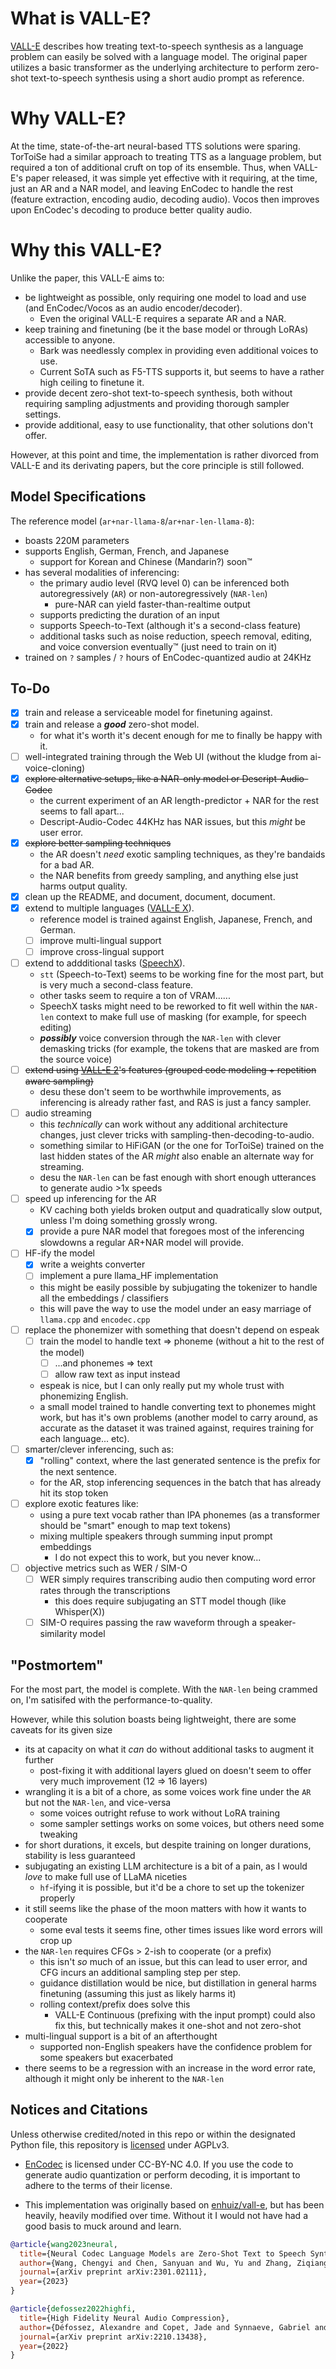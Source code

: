 # What is VALL-E?

[VALL-E](https://arxiv.org/abs/2301.02111) describes how treating text-to-speech synthesis as a language problem can easily be solved with a language model. The original paper utilizes a basic transformer as the underlying architecture to perform zero-shot text-to-speech synthesis using a short audio prompt as reference.

# Why VALL-E?

At the time, state-of-the-art neural-based TTS solutions were sparing. TorToiSe had a similar approach to treating TTS as a language problem, but required a ton of additional cruft on top of its ensemble. Thus, when VALL-E's paper released, it was simple yet effective with it requiring, at the time, just an AR and a NAR model, and leaving EnCodec to handle the rest (feature extraction, encoding audio, decoding audio). Vocos then improves upon EnCodec's decoding to produce better quality audio.

# Why this VALL-E?

Unlike the paper, this VALL-E aims to:
* be lightweight as possible, only requiring one model to load and use (and EnCodec/Vocos as an audio encoder/decoder).
	+ Even the original VALL-E requires a separate AR and a NAR.
* keep training and finetuning (be it the base model or through LoRAs) accessible to anyone.
	+ Bark was needlessly complex in providing even additional voices to use.
	+ Current SoTA such as F5-TTS supports it, but seems to have a rather high ceiling to finetune it. 
* provide decent zero-shot text-to-speech synthesis, both without requiring sampling adjustments and providing thorough sampler settings.
* provide additional, easy to use functionality, that other solutions don't offer.

However, at this point and time, the implementation is rather divorced from VALL-E and its derivating papers, but the core principle is still followed.

## Model Specifications

The reference model (`ar+nar-llama-8`/`ar+nar-len-llama-8`):
* boasts 220M parameters
* supports English, German, French, and Japanese
  * support for Korean and Chinese (Mandarin?) soon™
* has several modalities of inferencing:
  * the primary audio level (RVQ level 0) can be inferenced both autoregressively (`AR`) or non-autoregressively (`NAR-len`)
    * pure-NAR can yield faster-than-realtime output
  * supports predicting the duration of an input
  * supports Speech-to-Text (although it's a second-class feature)
  * additional tasks such as noise reduction, speech removal, editing, and voice conversion eventually™ (just need to train on it)
* trained on `?` samples / `?` hours of EnCodec-quantized audio at 24KHz

## To-Do

* [x] train and release a serviceable model for finetuning against.
* [x] train and release a ***good*** zero-shot model.
  - for what it's worth it's decent enough for me to finally be happy with it.
* [ ] well-integrated training through the Web UI (without the kludge from ai-voice-cloning)
* [x] ~~explore alternative setups, like a NAR-only model or Descript-Audio-Codec~~
  - the current experiment of an AR length-predictor + NAR for the rest seems to fall apart...
  - Descript-Audio-Codec 44KHz has NAR issues, but this *might* be user error.
* [x] ~~explore better sampling techniques~~
  - the AR doesn't *need* exotic sampling techniques, as they're bandaids for a bad AR.
  - the NAR benefits from greedy sampling, and anything else just harms output quality.
* [x] clean up the README, and document, document, document.
* [x] extend to multiple languages ([VALL-E X](https://arxiv.org/abs/2303.03926)).
  - reference model is trained against English, Japanese, French, and German.
  - [ ] improve multi-lingual support
  - [ ] improve cross-lingual support
* [ ] extend to addditional tasks ([SpeechX](https://arxiv.org/abs/2308.06873)).
  - `stt` (Speech-to-Text) seems to be working fine for the most part, but is very much a second-class feature.
  - other tasks seem to require a ton of VRAM......
  - SpeechX tasks might need to be reworked to fit well within the `NAR-len` context to make full use of masking (for example, for speech editing)
  - ***possibly*** voice conversion through the `NAR-len` with clever demasking tricks (for example, the tokens that are masked are from the source voice)
* [ ] ~~extend using [VALL-E 2](https://arxiv.org/pdf/2406.05370)'s features (grouped code modeling + repetition aware sampling)~~
  - desu these don't seem to be worthwhile improvements, as inferencing is already rather fast, and RAS is just a fancy sampler.
* [ ] audio streaming
  - this *technically* can work without any additional architecture changes, just clever tricks with sampling-then-decoding-to-audio.
  - something similar to HiFiGAN (or the one for TorToiSe) trained on the last hidden states of the AR *might* also enable an alternate way for streaming.
  - desu the `NAR-len` can be fast enough with short enough utterances to generate audio >1x speeds
* [ ] speed up inferencing for the AR
  - KV caching both yields broken output and quadratically slow output, unless I'm doing something grossly wrong.
  * [x] provide a pure NAR model that foregoes most of the inferencing slowdowns a regular AR+NAR model will provide.
* [ ] HF-ify the model
  * [x] write a weights converter
  * [ ] implement a pure llama_HF implementation
  - this might be easily possible by subjugating the tokenizer to handle all the embeddings / classifiers
  - this will pave the way to use the model under an easy marriage of `llama.cpp` and `encodec.cpp`
* [ ] replace the phonemizer with something that doesn't depend on espeak
  * [ ] train the model to handle text => phoneme (without a hit to the rest of the model)
    * [ ] ...and phonemes => text
    * [ ] allow raw text as input instead
  - espeak is nice, but I can only really put my whole trust with phonemizing English.
  - a small model trained to handle converting text to phonemes might work, but has it's own problems (another model to carry around, as accurate as the dataset it was trained against, requires training for each language... etc).
* [ ] smarter/clever inferencing, such as:
  * [x] "rolling" context, where the last generated sentence is the prefix for the next sentence.
  * for the AR, stop inferencing sequences in the batch that has already hit its stop token
* [ ] explore exotic features like:
  * using a pure text vocab rather than IPA phonemes (as a transformer should be "smart" enough to map text tokens)
  * mixing multiple speakers through summing input prompt embeddings
    * I do not expect this to work, but you never know...
* [ ] objective metrics such as WER / SIM-O
  * [ ] WER simply requires transcribing audio then computing word error rates through the transcriptions
    * this does require subjugating an STT model though (like Whisper(X))
  * [ ] SIM-O requires passing the raw waveform through a speaker-similarity model

## "Postmortem"

For the most part, the model is complete. With the `NAR-len` being crammed on, I'm satisifed with the performance-to-quality.

However, while this solution boasts being lightweight, there are some caveats for its given size
* its at capacity on what it *can* do without additional tasks to augment it further
  * post-fixing it with additional layers glued on doesn't seem to offer very much improvement (12 => 16 layers)
* wrangling it is a bit of a chore, as some voices work fine under the `AR` but not the `NAR-len`, and vice-versa
  * some voices outright refuse to work without LoRA training
  * some sampler settings works on some voices, but others need some tweaking
* for short durations, it excels, but despite training on longer durations, stability is less guaranteed
* subjugating an existing LLM architecture is a bit of a pain, as I would *love* to make full use of LLaMA niceties
  * `hf`-ifying it is possible, but it'd be a chore to set up the tokenizer properly
* it still seems like the phase of the moon matters with how it wants to cooperate
  * some eval tests it seems fine, other times issues like word errors will crop up
* the `NAR-len` requires CFGs > 2-ish to cooperate (or a prefix)
  * this isn't *so* much of an issue, but this can lead to user error, and CFG incurs an additional sampling step per step.
  * guidance distillation would be nice, but distillation in general harms finetuning (assuming this just as likely harms it)
  * rolling context/prefix does solve this
    * VALL-E Continuous (prefixing with the input prompt) could also fix this, but technically makes it one-shot and not zero-shot
* multi-lingual support is a bit of an afterthought
  * supported non-English speakers have the confidence problem for some speakers but exacerbated
* there seems to be a regression with an increase in the word error rate, although it might only be inherent to the `NAR-len`

## Notices and Citations

Unless otherwise credited/noted in this repo or within the designated Python file, this repository is [licensed](/LICENSE) under AGPLv3.

- [EnCodec](https://github.com/facebookresearch/encodec) is licensed under CC-BY-NC 4.0. If you use the code to generate audio quantization or perform decoding, it is important to adhere to the terms of their license.

- This implementation was originally based on [enhuiz/vall-e](https://github.com/enhuiz/vall-e), but has been heavily, heavily modified over time. Without it I would not have had a good basis to muck around and learn.

```bibtex
@article{wang2023neural,
  title={Neural Codec Language Models are Zero-Shot Text to Speech Synthesizers},
  author={Wang, Chengyi and Chen, Sanyuan and Wu, Yu and Zhang, Ziqiang and Zhou, Long and Liu, Shujie and Chen, Zhuo and Liu, Yanqing and Wang, Huaming and Li, Jinyu and others},
  journal={arXiv preprint arXiv:2301.02111},
  year={2023}
}
```

```bibtex
@article{defossez2022highfi,
  title={High Fidelity Neural Audio Compression},
  author={Défossez, Alexandre and Copet, Jade and Synnaeve, Gabriel and Adi, Yossi},
  journal={arXiv preprint arXiv:2210.13438},
  year={2022}
}
```
